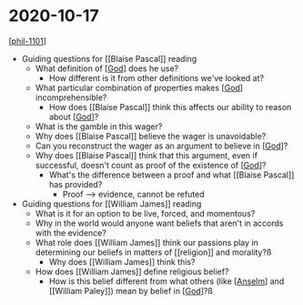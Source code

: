 # 2020-10-17

[[phil-1101]]

- Guiding questions for [[Blaise Pascal]] reading
  - What definition of [[God]] does he use?
    - How different is it from other definitions we've looked at?
  - What particular combination of properties makes [[God]] incomprehensible?
    - How does [[Blaise Pascal]] think this affects our ability to reason about [[God]]?
  - What is the gamble in this wager?
  - Why does [[Blaise Pascal]] believe the wager is unavoidable?
  - Can you reconstruct the wager as an argument to believe in [[God]]?
  - Why does [[Blaise Pascal]] think that this argument, even if successful, doesn't count as proof of the existence of [[God]]?
    - What's the difference between a proof and what [[Blaise Pascal]] has provided?
      - Proof --> evidence, cannot be refuted
- Guiding questions for [[William James]] reading
  - What is it for an option to be live, forced, and momentous?
  - Why in the world would anyone want beliefs that aren't in accords with the evidence?
  - What role does [[William James]] think our passions play in determining our beliefs in matters of [[religion]] and morality?ß
    - Why does [[William James]] think this?
  - How does [[William James]] define religious belief?
    - How is this belief different from what others (like [[Anselm]] and [[William Paley]]) mean by belief in [[God]]?ß

[//begin]: # "Autogenerated link references for markdown compatibility"
[phil-1101]: phil-1101 "PHIL 1101 - Intro to Philosophy: Knowledge and Reality"
[blaise-pascal]: blaise-pascal "Blaise Pascal"
[god]: god "God"
[william-james]: william-james "William James"
[anselm]: anselm "Anselm"
[william-paley]: william-paley "William Paley"
[//end]: # "Autogenerated link references"